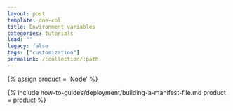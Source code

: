 ```yaml
---
layout: post
template: one-col
title: Environment variables
categories: tutorials
lead: ""
legacy: false
tags: ["customization"]
permalink: /:collection/:path
---
```


{% assign product = 'Node' %}

{% include how-to-guides/deployment/building-a-manifest-file.md product = product %}